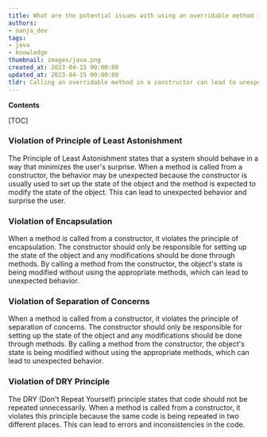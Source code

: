 ```yaml
---
title: What are the potential issues with using an overridable method in a constructor?
authors:
- nanja_dev
tags:
- java
- knowledge
thumbnail: images/java.png
created_at: 2023-04-15 00:00:00
updated_at: 2023-04-15 00:00:00
tldr: Calling an overridable method in a constructor can lead to unexpected behavior if the subclass overrides the method.
---
```


**Contents**

[TOC]

### Violation of Principle of Least Astonishment
The Principle of Least Astonishment states that a system should behave in a way that minimizes the user's surprise. When a method is called from a constructor, the behavior may be unexpected because the constructor is usually used to set up the state of the object and the method is expected to modify the state of the object. This can lead to unexpected behavior and surprise the user.

### Violation of Encapsulation
When a method is called from a constructor, it violates the principle of encapsulation. The constructor should only be responsible for setting up the state of the object and any modifications should be done through methods. By calling a method from the constructor, the object's state is being modified without using the appropriate methods, which can lead to unexpected behavior.

### Violation of Separation of Concerns
When a method is called from a constructor, it violates the principle of separation of concerns. The constructor should only be responsible for setting up the state of the object and any modifications should be done through methods. By calling a method from the constructor, the object's state is being modified without using the appropriate methods, which can lead to unexpected behavior.

### Violation of DRY Principle
The DRY (Don't Repeat Yourself) principle states that code should not be repeated unnecessarily. When a method is called from a constructor, it violates this principle because the same code is being repeated in two different places. This can lead to errors and inconsistencies in the code.
